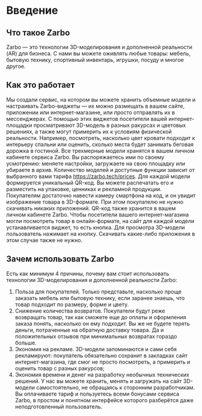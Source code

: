 # Введение

## Что такое Zarbo
Zarbo — это технологии 3D-моделирования и дополненной реальности (AR) для бизнеса. С нами вы можете оживлять любые товары: мебель, бытовую технику, спортивный инвентарь, игрушки, посуду и многое другое.

## Как это работает
Мы создали сервис, на котором вы можете хранить объемные модели и настраивать Zarbo-виджеты — их можно размещать в вашем сайте, приложении или интернет-магазине, или просто отправлять их в мессенджерах.  С помощью этих виджетов посетители вашей интернет-площадки просматривают 3D-модель в разных ракурсах и цветовых решениях, а также могут примерить их к условиям физической реальности. Например, посмотреть, насколько цвет кровати подходит к интерьеру спальни или оценить, сколько места будет занимать беговая дорожка в гостиной.
Все трехмерные модели хранятся в вашем личном кабинете сервиса Zarbo. Вы распоряжаетесь ими по своему усмотрению: меняете настройки, загружаете на свою площадку или убираете в архив. Количество моделей и доступные функции зависит от выбранного вами тарифа https://zarbo.tech/prices.
Для каждой модели формируется уникальный QR-код. Вы можете распечатать его и разместить на упаковке, ценниках и рекламной продукции. Покупателям достаточно навести камеру смартфона на код, и он увидит изображение товара в 3D-формате. При этом покупателю не нужно скачивать никаких приложений. QR-код также хранится в вашем личном кабинете Zarbo.
Чтобы посетители вашего интернет-магазина могли посмотреть товар в онлайн-формате, на сайт для каждой модели устанавливается виджет, то есть кнопка. Для просмотра 3D-модели пользователь нажимает на кнопку. Скачивать какие-либо приложения в этом случае также не нужно.

## Зачем использовать Zarbo
Есть как минимум 4 причины, почему вам стоит использовать технологии 3D-моделирования и дополненной реальности Zarbo:

1. Польза для покупателей. Только представьте, насколько проще заказать мебель или бытовую технику, если заранее знаешь, что товар подходит по размеру, форме и цвету.
2. Снижение количества возвратов. Покупатели будут реже возвращать товар, так как сможете еще до оплаты и оформления заказа понять, насколько он ему подходит. Вы же не будете терять деньги, потраченные на обратную доставку товара. Да и положительных отзывов при минимальных возвратах гораздо больше.
3. Экономия на рекламе. 3D-модели запоминаются и сами себя рекламируют: покупатель обязательно сохранит в закладках сайт интернет-магазина, где смог не просто посмотреть, а примерить и оценить товар с разных ракурсов;
4. Экономия времени и денег на разработку необычных технических решений. У нас вы можете хранить, менять и загружать на сайт 3D-модели самостоятельно, не обращаясь к сторонним разработчикам. Вы оплачиваете тариф и пользуетесь всеми бонусами сервиса Zarbo, в простом и понятном интерфейсе которого разберётся даже неподготовленный пользователь.
